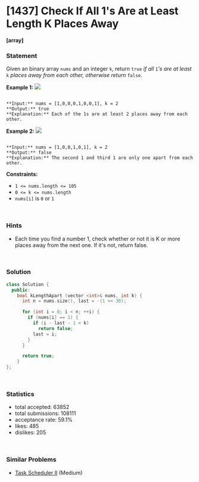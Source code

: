 # [1437] Check If All 1's Are at Least Length K Places Away

**[array]**

### Statement

Given an binary array `nums` and an integer `k`, return `true` *if all* `1`*'s are at least* `k` *places away from each other, otherwise return* `false`.


**Example 1:**
![](https://assets.leetcode.com/uploads/2020/04/15/sample_1_1791.png)

```

**Input:** nums = [1,0,0,0,1,0,0,1], k = 2
**Output:** true
**Explanation:** Each of the 1s are at least 2 places away from each other.

```

**Example 2:**
![](https://assets.leetcode.com/uploads/2020/04/15/sample_2_1791.png)

```

**Input:** nums = [1,0,0,1,0,1], k = 2
**Output:** false
**Explanation:** The second 1 and third 1 are only one apart from each other.

```

**Constraints:**
* `1 <= nums.length <= 105`
* `0 <= k <= nums.length`
* `nums[i]` is `0` or `1`


<br>

### Hints

- Each time you find a number 1, check whether or not it is K or more places away from the next one. If it's not, return false.

<br>

### Solution

```cpp
class Solution {
  public:
    bool kLengthApart (vector <int>& nums, int k) {
      int n = nums.size(), last = -(1 << 30);

      for (int i = 0; i < n; ++i) {
        if (nums[i] == 1) {
          if (i - last - 1 < k)
            return false;
          last = i;
        }
      }

      return true;
    }
};
```

<br>

### Statistics

- total accepted: 63852
- total submissions: 108111
- acceptance rate: 59.1%
- likes: 485
- dislikes: 205

<br>

### Similar Problems

- [Task Scheduler II](https://leetcode.com/problems/task-scheduler-ii) (Medium)
